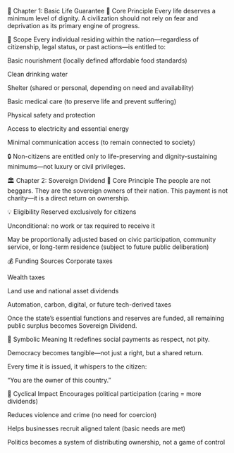 📜 Chapter 1: Basic Life Guarantee
🌱 Core Principle
Every life deserves a minimum level of dignity.
A civilization should not rely on fear and deprivation as its primary engine of progress.

📌 Scope
Every individual residing within the nation—regardless of citizenship, legal status, or past actions—is entitled to:

Basic nourishment (locally defined affordable food standards)

Clean drinking water

Shelter (shared or personal, depending on need and availability)

Basic medical care (to preserve life and prevent suffering)

Physical safety and protection

Access to electricity and essential energy

Minimal communication access (to remain connected to society)

🔒 Non-citizens are entitled only to life-preserving and dignity-sustaining minimums—not luxury or civil privileges.

🏛️ Chapter 2: Sovereign Dividend
🌟 Core Principle
The people are not beggars.
They are the sovereign owners of their nation.
This payment is not charity—it is a direct return on ownership.

💡 Eligibility
Reserved exclusively for citizens

Unconditional: no work or tax required to receive it

May be proportionally adjusted based on civic participation, community service, or long-term residence (subject to future public deliberation)

💰 Funding Sources
Corporate taxes

Wealth taxes

Land use and national asset dividends

Automation, carbon, digital, or future tech-derived taxes

Once the state’s essential functions and reserves are funded, all remaining public surplus becomes Sovereign Dividend.

💬 Symbolic Meaning
It redefines social payments as respect, not pity.

Democracy becomes tangible—not just a right, but a shared return.

Every time it is issued, it whispers to the citizen:

“You are the owner of this country.”

🔁 Cyclical Impact
Encourages political participation (caring = more dividends)

Reduces violence and crime (no need for coercion)

Helps businesses recruit aligned talent (basic needs are met)

Politics becomes a system of distributing ownership, not a game of control
